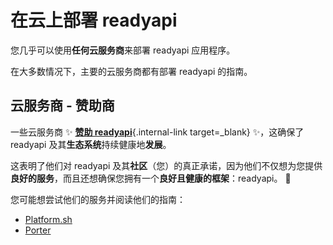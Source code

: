 # 在云上部署 readyapi

您几乎可以使用**任何云服务商**来部署 readyapi 应用程序。

在大多数情况下，主要的云服务商都有部署 readyapi 的指南。

## 云服务商 - 赞助商

一些云服务商 ✨ [**赞助 readyapi**](../help-readyapi.md#sponsor-the-author){.internal-link target=_blank} ✨，这确保了readyapi 及其**生态系统**持续健康地**发展**。

这表明了他们对 readyapi 及其**社区**（您）的真正承诺，因为他们不仅想为您提供**良好的服务**，而且还想确保您拥有一个**良好且健康的框架**：readyapi。 🙇

您可能想尝试他们的服务并阅读他们的指南：

* <a href="https://docs.platform.sh/languages/python.html?utm_source=readyapi-signup&utm_medium=banner&utm_campaign=readyapi-signup-June-2023" class="external-link" target="_blank" >Platform.sh</a>
* <a href="https://docs.porter.run/language-specific-guides/readyapi" class="external-link" target="_blank">Porter</a>
